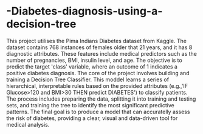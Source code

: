 # -Diabetes-diagnosis-using-a-decision-tree
This project utilises the Pima Indians Diabetes dataset from Kaggle. The dataset contains 768 instances of females older that 21 years, and it has 8 diagnostic attributes. These features include medical predictors such as the number of pregnancies, BMI, insulin level, and age.
The objective is to predict the target 'class' variable, where an outcome of 1 indicates a positive diabetes diagnosis. The core of the project involves building and training a Decision Tree Classifier. This moddel learns a series of hierarchical, interpretable rules based on the provided attributes (e.g.,'IF Glucose>120 and BMI>30 THEN predict DIABETES') to classify patients.
The process includes preparing the data, splitting it into training and testing sets, and training the tree to identify the most significant predictive patterns. The final goal is to produce a model that can accuratelly assess the risk of diabetes, providing a clear, visual and data-driven tool for medical analysis.
